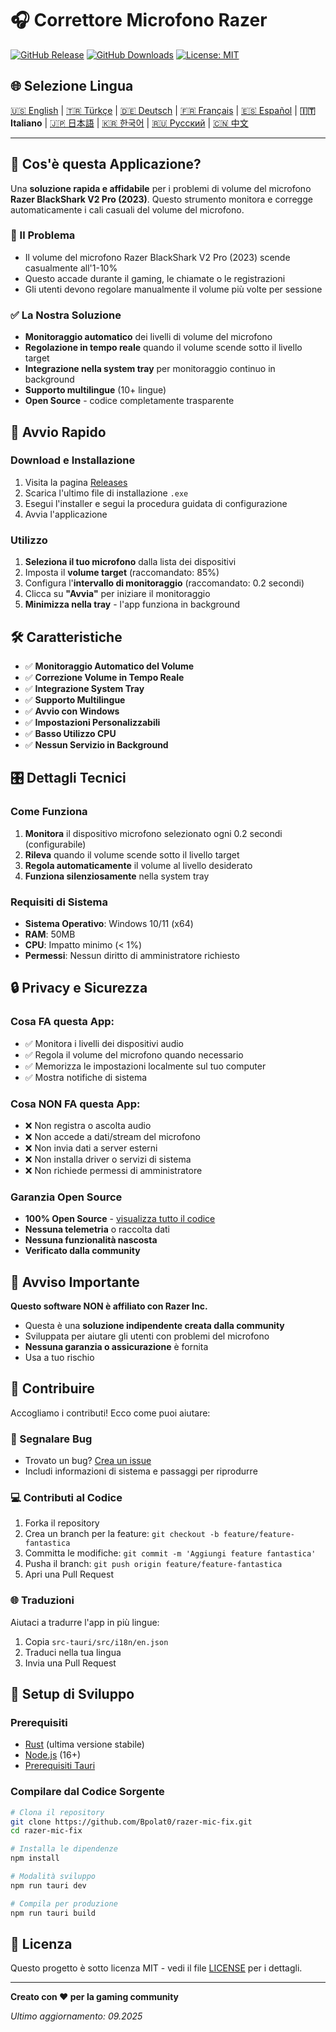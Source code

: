 # 🎧 Correttore Microfono Razer

[![GitHub Release](https://img.shields.io/github/v/release/Bpolat0/razer-mic-fix)](https://github.com/Bpolat0/razer-mic-fix/releases)
[![GitHub Downloads](https://img.shields.io/github/downloads/Bpolat0/razer-mic-fix/total)](https://github.com/Bpolat0/razer-mic-fix/releases)
[![License: MIT](https://img.shields.io/badge/License-MIT-yellow.svg)](https://opensource.org/licenses/MIT)

## 🌐 Selezione Lingua

[🇺🇸 English](../README.md) | [🇹🇷 Türkçe](./README_tr.md) | [🇩🇪 Deutsch](./README_de.md) | [🇫🇷 Français](./README_fr.md) | [🇪🇸 Español](./README_es.md) | **🇮🇹 Italiano** | [🇯🇵 日本語](./README_ja.md) | [🇰🇷 한국어](./README_ko.md) | [🇷🇺 Русский](./README_ru.md) | [🇨🇳 中文](./README_zh.md)

---

## 🎯 Cos'è questa Applicazione?

Una **soluzione rapida e affidabile** per i problemi di volume del microfono **Razer BlackShark V2 Pro (2023)**. Questo strumento monitora e corregge automaticamente i cali casuali del volume del microfono.

### 🔧 Il Problema
- Il volume del microfono Razer BlackShark V2 Pro (2023) scende casualmente all'1-10%
- Questo accade durante il gaming, le chiamate o le registrazioni
- Gli utenti devono regolare manualmente il volume più volte per sessione

### ✅ La Nostra Soluzione
- **Monitoraggio automatico** dei livelli di volume del microfono
- **Regolazione in tempo reale** quando il volume scende sotto il livello target
- **Integrazione nella system tray** per monitoraggio continuo in background
- **Supporto multilingue** (10+ lingue)
- **Open Source** - codice completamente trasparente

## 🚀 Avvio Rapido

### Download e Installazione
1. Visita la pagina [Releases](https://github.com/Bpolat0/razer-mic-fix/releases)
2. Scarica l'ultimo file di installazione `.exe`
3. Esegui l'installer e segui la procedura guidata di configurazione
4. Avvia l'applicazione

### Utilizzo
1. **Seleziona il tuo microfono** dalla lista dei dispositivi
2. Imposta il **volume target** (raccomandato: 85%)
3. Configura l'**intervallo di monitoraggio** (raccomandato: 0.2 secondi)
4. Clicca su **"Avvia"** per iniziare il monitoraggio
5. **Minimizza nella tray** - l'app funziona in background

## 🛠️ Caratteristiche

- ✅ **Monitoraggio Automatico del Volume**
- ✅ **Correzione Volume in Tempo Reale**
- ✅ **Integrazione System Tray**
- ✅ **Supporto Multilingue**
- ✅ **Avvio con Windows**
- ✅ **Impostazioni Personalizzabili**
- ✅ **Basso Utilizzo CPU**
- ✅ **Nessun Servizio in Background**

## 🎛️ Dettagli Tecnici

### Come Funziona
1. **Monitora** il dispositivo microfono selezionato ogni 0.2 secondi (configurabile)
2. **Rileva** quando il volume scende sotto il livello target
3. **Regola automaticamente** il volume al livello desiderato
4. **Funziona silenziosamente** nella system tray

### Requisiti di Sistema
- **Sistema Operativo**: Windows 10/11 (x64)
- **RAM**: 50MB
- **CPU**: Impatto minimo (< 1%)
- **Permessi**: Nessun diritto di amministratore richiesto

## 🔒 Privacy e Sicurezza

### Cosa FA questa App:
- ✅ Monitora i livelli dei dispositivi audio
- ✅ Regola il volume del microfono quando necessario
- ✅ Memorizza le impostazioni localmente sul tuo computer
- ✅ Mostra notifiche di sistema

### Cosa NON FA questa App:
- ❌ Non registra o ascolta audio
- ❌ Non accede a dati/stream del microfono
- ❌ Non invia dati a server esterni
- ❌ Non installa driver o servizi di sistema
- ❌ Non richiede permessi di amministratore

### Garanzia Open Source
- **100% Open Source** - [visualizza tutto il codice](https://github.com/Bpolat0/razer-mic-fix)
- **Nessuna telemetria** o raccolta dati
- **Nessuna funzionalità nascosta**
- **Verificato dalla community**

## 🚨 Avviso Importante

**Questo software NON è affiliato con Razer Inc.**

- Questa è una **soluzione indipendente creata dalla community**
- Sviluppata per aiutare gli utenti con problemi del microfono
- **Nessuna garanzia o assicurazione** è fornita
- Usa a tuo rischio

## 🤝 Contribuire

Accogliamo i contributi! Ecco come puoi aiutare:

### 🐛 Segnalare Bug
- Trovato un bug? [Crea un issue](https://github.com/Bpolat0/razer-mic-fix/issues)
- Includi informazioni di sistema e passaggi per riprodurre

### 💻 Contributi al Codice
1. Forka il repository
2. Crea un branch per la feature: `git checkout -b feature/feature-fantastica`
3. Committa le modifiche: `git commit -m 'Aggiungi feature fantastica'`
4. Pusha il branch: `git push origin feature/feature-fantastica`
5. Apri una Pull Request

### 🌐 Traduzioni
Aiutaci a tradurre l'app in più lingue:
1. Copia `src-tauri/src/i18n/en.json`
2. Traduci nella tua lingua
3. Invia una Pull Request

## 🔨 Setup di Sviluppo

### Prerequisiti
- [Rust](https://rustup.rs/) (ultima versione stabile)
- [Node.js](https://nodejs.org/) (16+)
- [Prerequisiti Tauri](https://tauri.app/v1/guides/getting-started/prerequisites)

### Compilare dal Codice Sorgente
```bash
# Clona il repository
git clone https://github.com/Bpolat0/razer-mic-fix.git
cd razer-mic-fix

# Installa le dipendenze
npm install

# Modalità sviluppo
npm run tauri dev

# Compila per produzione
npm run tauri build
```

## 📄 Licenza

Questo progetto è sotto licenza MIT - vedi il file [LICENSE](../LICENSE) per i dettagli.

---

**Creato con ❤️ per la gaming community**

*Ultimo aggiornamento: 09.2025*

